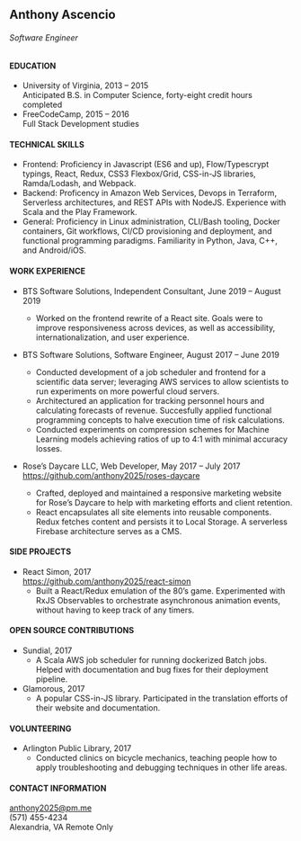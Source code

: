 ## Anthony Ascencio
###### Software Engineer

#### EDUCATION
- University of Virginia, 2013 – 2015  
Anticipated B.S. in Computer Science, forty-eight credit hours completed
- FreeCodeCamp, 2015 – 2016  
Full Stack Development studies

#### TECHNICAL SKILLS
- Frontend: Proficiency in Javascript (ES6 and up), Flow/Typescrypt typings, React, Redux,
CSS3 Flexbox/Grid, CSS-in-JS libraries, Ramda/Lodash, and Webpack.
- Backend: Proficency in Amazon Web Services, Devops in Terraform, Serverless
architectures, and REST APIs with NodeJS. Experience with Scala and the Play Framework.
- General: Proficiency in Linux administration, CLI/Bash tooling, Docker containers, Git
workflows, CI/CD provisioning and deployment, and functional programming paradigms.
Familiarity in Python, Java, C++, and Android/iOS.

#### WORK EXPERIENCE
- BTS Software Solutions, Independent Consultant, June 2019 – August 2019
  - Worked on the frontend rewrite of a React site. Goals were to improve responsiveness
  across devices, as well as accessibility, internationalization, and user experience.
  
- BTS Software Solutions, Software Engineer, August 2017 – June 2019
  - Conducted development of a job scheduler and frontend for a scientific data server;
  leveraging AWS services to allow scientists to run experiments on more powerful cloud servers.
  - Architectured an application for tracking personnel hours and calculating forecasts of revenue. 
  Succesfully applied functional programming concepts to halve execution time of risk calculations.
  - Conducted experiments on compression schemes for Machine Learning models achieving 
  ratios of up to 4:1 with minimal accuracy losses.
  
- Rose’s Daycare LLC, Web Developer, May 2017 – July 2017  
https://github.com/anthony2025/roses-daycare
  - Crafted, deployed and maintained a responsive marketing website for Rose’s Daycare to
  help with marketing efforts and client retention.
  - React encapsulates all site elements into reusable components. Redux fetches content and
  persists it to Local Storage. A serverless Firebase architecture serves as a CMS.

#### SIDE PROJECTS
- React Simon, 2017  
https://github.com/anthony2025/react-simon
  - Built a React/Redux emulation of the 80’s game. Experimented with RxJS Observables to
  orchestrate asynchronous animation events, without having to keep track of any timers.

#### OPEN SOURCE CONTRIBUTIONS
- Sundial, 2017
  - A Scala AWS job scheduler for running dockerized Batch jobs. Helped with documentation
  and bug fixes for their deployment pipeline.
- Glamorous, 2017
  - A popular CSS-in-JS library. Participated in the translation efforts of their website and
  documentation.

#### VOLUNTEERING
- Arlington Public Library, 2017
  - Conducted clinics on bicycle mechanics, teaching people how to apply troubleshooting and
  debugging techniques in other life areas.

#### CONTACT INFORMATION
anthony2025@pm.me  
(571) 455-4234  
Alexandria, VA
Remote Only
